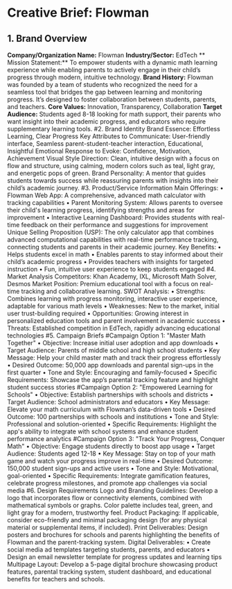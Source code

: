# Creative Brief: Flowman

## 1. Brand Overview

**Company/Organization Name:** Flowman
**Industry/Sector:** EdTech
** Mission Statement:** To empower students with a dynamic math learning experience while enabling parents to actively engage in their child’s progress through modern, intuitive technology.
**Brand History:** Flowman was founded by a team of students  who recognized the need for a seamless tool that bridges the gap between learning and monitoring progress. It’s designed to foster collaboration between students, parents, and teachers.
**Core Values:** Innovation, Transparency, Collaboration
**Target Audience:** Students aged 8-18 looking for math support, their parents who want insight into their academic progress, and educators who require supplementary learning tools.
#2. Brand Identity
Brand Essence: Effortless Learning, Clear Progress
Key Attributes to Communicate: User-friendly interface, Seamless parent-student-teacher interaction, Educational, Insightful
Emotional Response to Evoke: Confidence, Motivation, Achievement
Visual Style Direction: Clean, intuitive design with a focus on flow and structure, using calming, modern colors such as teal, light gray, and energetic pops of green.
Brand Personality: A mentor that guides students towards success while reassuring parents with insights into their child’s academic journey.
#3. Product/Service Information
Main Offerings:
•	Flowman Web App: A comprehensive, advanced math calculator with tracking capabilities
•	Parent Monitoring System: Allows parents to oversee their child's learning progress, identifying strengths and areas for improvement
•	Interactive Learning Dashboard: Provides students with real-time feedback on their performance and suggestions for improvement
Unique Selling Proposition (USP): The only calculator app that combines advanced computational capabilities with real-time performance tracking, connecting students and parents in their academic journey.
Key Benefits:
•	Helps students excel in math
•	Enables parents to stay informed about their child’s academic progress
•	Provides teachers with insights for targeted instruction
•	Fun, intuitive user experience to keep students engaged
#4. Market Analysis
Competitors: Khan Academy, IXL, Microsoft Math Solver, Desmos
Market Position: Premium educational tool with a focus on real-time tracking and collaborative learning.
SWOT Analysis:
•	Strengths: Combines learning with progress monitoring, interactive user experience, adaptable for various math levels
•	Weaknesses: New to the market, initial user trust-building required
•	Opportunities: Growing interest in personalized education tools and parent involvement in academic success
•	Threats: Established competition in EdTech, rapidly advancing educational technologies
#5. Campaign Briefs
#Campaign Option 1: "Master Math Together"
•	Objective: Increase initial user adoption and app downloads
•	Target Audience: Parents of middle school and high school students
•	Key Message: Help your child master math and track their progress effortlessly
•	Desired Outcome: 50,000 app downloads and parental sign-ups in the first quarter
•	Tone and Style: Encouraging and family-focused
•	Specific Requirements: Showcase the app’s parental tracking feature and highlight student success stories
#Campaign Option 2: "Empowered Learning for Schools"
•	Objective: Establish partnerships with schools and districts
•	Target Audience: School administrators and educators
•	Key Message: Elevate your math curriculum with Flowman’s data-driven tools
•	Desired Outcome: 100 partnerships with schools and institutions
•	Tone and Style: Professional and solution-oriented
•	Specific Requirements: Highlight the app's ability to integrate with school systems and enhance student performance analytics
#Campaign Option 3: "Track Your Progress, Conquer Math"
•	Objective: Engage students directly to boost app usage
•	Target Audience: Students aged 12-18
•	Key Message: Stay on top of your math game and watch your progress improve in real-time
•	Desired Outcome: 150,000 student sign-ups and active users
•	Tone and Style: Motivational, goal-oriented
•	Specific Requirements: Integrate gamification features, celebrate progress milestones, and promote app challenges via social media
#6. Design Requirements
Logo and Branding Guidelines: Develop a logo that incorporates flow or connectivity elements, combined with mathematical symbols or graphs. Color palette includes teal, green, and light gray for a modern, trustworthy feel.
Product Packaging: If applicable, consider eco-friendly and minimal packaging design (for any physical material or supplemental items, if included).
Print Deliverables: Design posters and brochures for schools and parents highlighting the benefits of Flowman and the parent-tracking system.
Digital Deliverables:
•	Create social media ad templates targeting students, parents, and educators
•	Design an email newsletter template for progress updates and learning tips
Multipage Layout: Develop a 5-page digital brochure showcasing product features, parental tracking system, student dashboard, and educational benefits for teachers and schools.

